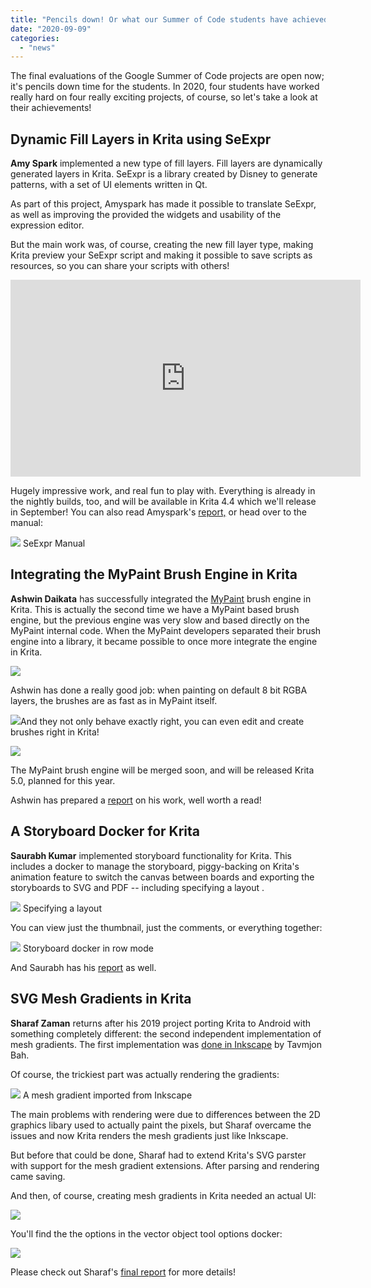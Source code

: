 ```yaml
---
title: "Pencils down! Or what our Summer of Code students have achieved"
date: "2020-09-09"
categories: 
  - "news"
---
```


The final evaluations of the Google Summer of Code projects are open now; it's pencils down time for the students. In 2020, four students have worked really hard on four really exciting projects, of course, so let's take a look at their achievements!

## Dynamic Fill Layers in Krita using SeExpr

**Amy Spark** implemented a new type of fill layers. Fill layers are dynamically generated layers in Krita. SeExpr is a library created by Disney to generate patterns, with a set of UI elements written in Qt.

As part of this project, Amyspark has made it possible to translate SeExpr, as well as improving the provided the widgets and usability of the expression editor.

But the main work was, of course, creating the new fill layer type, making Krita preview your SeExpr script and making it possible to save scripts as resources, so you can share your scripts with others!

<iframe src="https://diode.zone/videos/embed/b441f360-0b94-470a-8365-5a5f44b3a617" width="560" height="315" frameborder="0" sandbox="allow-same-origin allow-scripts allow-popups" allowfullscreen="allowfullscreen" data-mce-fragment="1"></iframe>

Hugely impressive work, and real fun to play with. Everything is already in the nightly builds, too, and will be available in Krita 4.4 which we'll release in September! You can also read Amyspark's [report,](https://community.kde.org/GSoC/2020/StatusReports/LeonardoEmanuelSegovia) or head over to the manual:

[![](/images/posts/2020/1096px-SeExpr_manual_1-1024x840.jpg)](https://docs.krita.org/en/tutorials/seexpr.html) SeExpr Manual

## Integrating the MyPaint Brush Engine in Krita

**Ashwin Daikata** has successfully integrated the [MyPaint](http://mypaint.org/) brush engine in Krita. This is actually the second time we have a MyPaint based brush engine, but the previous engine was very slow and based directly on the MyPaint internal code. When the MyPaint developers separated their brush engine into a library, it became possible to once more integrate the engine in Krita.

[![](/images/posts/2020/Particules_eraser_2.png)](https://krita.org/wp-content/uploads/2020/08/Particules_eraser_2.png)

Ashwin has done a really good job: when painting on default 8 bit RGBA layers, the brushes are as fast as in MyPaint itself.

[![](/images/posts/2020/preset_selector.png)](https://krita.org/wp-content/uploads/2020/08/preset_selector.png)And they not only behave exactly right, you can even edit and create brushes right in Krita!

[![](/images/posts/2020/Preset_editor-1024x568.png)](https://krita.org/wp-content/uploads/2020/08/Preset_editor.png)

The MyPaint brush engine will be merged soon, and will be released Krita 5.0, planned for this year.

Ashwin has prepared a [report](https://community.kde.org/GSoC/2020/StatusReports/AshwinDhakaita) on his work, well worth a read!

## A Storyboard Docker for Krita

**Saurabh Kumar** implemented storyboard functionality for Krita. This includes a docker to manage the storyboard, piggy-backing on Krita's animation feature to switch the canvas between boards and exporting the storyboards to SVG and PDF -- including specifying a layout .

[![](/images/posts/2020/Storyboard_custom_options.png)](https://krita.org/wp-content/uploads/2020/09/Storyboard_custom_options.png) Specifying a layout

You can view just the thumbnail, just the comments, or everything together:

[![](/images/posts/2020/Storyboard_row_mode.png)](https://krita.org/wp-content/uploads/2020/09/Storyboard_row_mode.png) Storyboard docker in row mode

And Saurabh has his [report](https://community.kde.org/GSoC/2020/StatusReports/SaurabhKumar) as well.

## SVG Mesh Gradients in Krita

**Sharaf Zaman** returns after his 2019 project porting Krita to Android with something completely different: the second independent implementation of mesh gradients. The first implementation was [done in Inkscape](http://tavmjong.free.fr/blog/?p=316) by Tavmjon Bah.

Of course, the trickiest part was actually rendering the gradients:

[![](/images/posts/2020/Screenshot_2020-07-23_11-46-06.png)](https://krita.org/wp-content/uploads/2020/08/Screenshot_2020-07-23_11-46-06.png) A mesh gradient imported from Inkscape

The main problems with rendering were due to differences between the 2D graphics libary used to actually paint the pixels, but Sharaf overcame the issues and now Krita renders the mesh gradients just like Inkscape.

But before that could be done, Sharaf had to extend Krita's SVG parster with support for the mesh gradient extensions. After parsing and rendering came saving.

And then, of course, creating mesh gradients in Krita needed an actual UI:

[![](/images/posts/2020/Handles-meshgradient-1024x554.png)](https://krita.org/wp-content/uploads/2020/08/Handles-meshgradient.png)

You'll find the the options in the vector object tool options docker:

![](/images/posts/2020/Tooloptions-meshgradient.png)

Please check out Sharaf's [final report](https://community.kde.org/GSoC/2020/StatusReports/SharafZaman) for more details!
